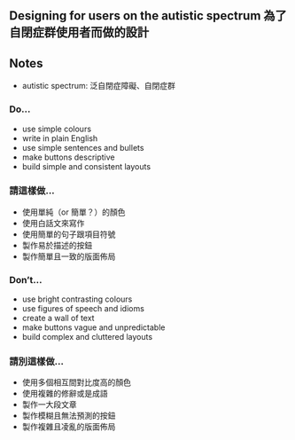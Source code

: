## Designing for users on the autistic spectrum 為了自閉症群使用者而做的設計

## Notes

* autistic spectrum: 泛自閉症障礙、自閉症群

### Do...

* use simple colours
* write in plain English
* use simple sentences and bullets
* make buttons descriptive
* build simple and consistent layouts

### 請這樣做...

* 使用單純（or 簡單？）的顏色
* 使用白話文來寫作 <!-- 要附註非英語國家的話，就不限於使用英語 -->
* 使用簡單的句子跟項目符號
* 製作易於描述的按鈕
* 製作簡單且一致的版面佈局

### Don’t...

* use bright contrasting colours
* use figures of speech and idioms
* create a wall of text
* make buttons vague and unpredictable
* build complex and cluttered layouts

### 請別這樣做...

* 使用多個相互間對比度高的顏色
* 使用複雜的修辭或是成語
* 製作一大段文章
* 製作模糊且無法預測的按鈕
* 製作複雜且凌亂的版面佈局
